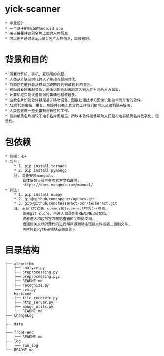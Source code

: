 # yick-scanner
    * 毕业设计
    * 一个基于HTML5的Android app
    * 用于拍摄并识别名片上面的人物信息
    * 可以用户通过此app录入名片人物信息，高效省时。

# 背景和目的
    * 随着计算机、手机、互联网的兴起，
    * 人类从互联网时代跨入了移动互联网时代，
    * 目前正在进行着从移动互联网时代到AI时代的变迁。
    * 移动设备越来越普及，图像识别也越来越深入到人们生活的方方面面，
    * 计算机或只能设备能做的事情也越来越多，
    * 这款名片识别软件就是基于移动设备、图像处理技术和图像识别技术而开发的软件。
    * AI时代的来临，重复、枯燥并且毫无意义的工作我们都可以交给机器来解决，
    * 人类应该做一些更富有创新性的工作。
    * 目前纸质名片相较于电子名片更常见，所以本软件能够帮助人们轻松地将纸质名片数字化、信息化。
 

# 包依赖
    * 前端：H5+
    * 后台：
        * 1. pip install tornado
        * 2. pip install pymongo
        注: 需要安装mongodb，
            具体安装步骤可参考官方文档说明:
            https://docs.mongodb.com/manual/
    * 算法：
        * 1. pip install numpy
        * 2. git@github.com:opencv/opencv.git
        * 3. git@github.com:tesseract-ocr/tesseract.git
        注: 从源代码安装，opencv和tesseract均为C++项目，
            首先git clone，再进入目录查看README.md文档,
            或者进入相应的官方网站查看相关帮助文档，
            根据相关文档对源代码进行编译得到动态链接文件或者二进制文件,
            再拷贝到Python模块安装目录下

# 目录结构
    ├── algorithm
    │   ├── analyze.py
    │   ├── preprocessing.py
    │   ├── preprocessing.pyc
    │   ├── README.md
    │   ├── recognize.py
    │   └── svm.py
    ├── back-end
    │   ├── file_receiver.py
    │   ├── http_server.py
    │   ├── mongo_utils.py
    │   └── README.md
    ├── ChangeLog
    │
    ├── data
    │
    ├── front-end
    │   └── README.md
    ├── log
    │   └── run_log
    └── README.md

